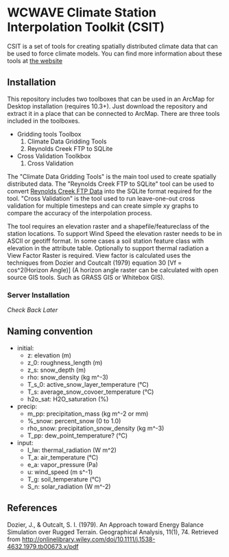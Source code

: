 # WCWAVE Climate Station Interpolation Toolkit (CSIT)

CSIT is a set of tools for creating spatially distributed climate data that can be used to force climate models. You can find more information about these tools at [the website][1]

## Installation


This repository includes two toolboxes that can be used in an ArcMap for Desktop installation (requires 10.3+). Just download the repository and extract it in a place that can be connected to ArcMap.  There are three tools included in the toolboxes. 

* Gridding tools Toolbox
  1. Climate Data Gridding Tools
  2. Reynolds Creek FTP to SQLite
* Cross Validation Toolkbox
  1. Cross Validation

The "Climate Data Gridding Tools" is the main tool used to create spatially distributed data. The "Reynolds Creek FTP to SQLite" tool can be used to convert [Reynolds Creek FTP Data][2] into the SQLite format required for the tool. "Cross Validation" is the tool used to run leave-one-out cross validation for multiple timesteps and can create simple xy graphs to compare the accuracy of the interpolation process.

The tool requires an elevation raster and a shapefile/featureclass of the station locations. To support Wind Speed the elevation raster needs to be in ASCII or geotiff format.  In some cases a soil station feature class with elevation in the attribute table. Optionally to support thermal radiation a View Factor Raster is required. View factor is calculated uses the techniques from  Dozier and Coutcalt (1979) equation 30 [Vf = cos^2(Horizon Angle)] (A horizon angle raster can be calculated with open source GIS tools. Such as GRASS GIS or Whitebox GIS).

### Server Installation

*Check Back Later*

## Naming convention

* initial:
   * z: elevation (m)
   * z_0: roughness_length (m)
   * z_s: snow_depth (m)
   * rho: snow_density (kg m^-3)
   * T_s_0: active_snow_layer_temperature (°C)
   * T_s: average_snow_covoer_temperature (°C)
   * h2o_sat: H2O_saturation (%)
* precip:
   * m_pp: precipitation_mass (kg m^-2 or mm)
   * %_snow: percent_snow (0 to 1.0)
   * rho_snow: precipitation_snow_density (kg m^-3)
   * T_pp: dew_point_temperature? (°C)
* input:
   * I_lw: thermal_radiation (W m^2)
   * T_a: air_temperature (°C)
   * e_a: vapor_pressure (Pa)
   * u: wind_speed (m s^-1)
   * T_g: soil_temperature (°C)
   * S_n: solar_radiation (W m^-2)
   
## References

Dozier, J., & Outcalt, S. I. (1979). An Approach toward Energy Balance Simulation over Rugged Terrain. Geographical Analysis, 11(1), 74. Retrieved from http://onlinelibrary.wiley.com/doi/10.1111/j.1538-4632.1979.tb00673.x/pdf

[1]: http://geoviz.geology.isu.edu/delparte_labs/VWCSIT/index.php
[2]: ftp://ftp.nwrc.ars.usda.gov/publicdatabase/reynolds-creek/
